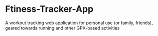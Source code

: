 # Ftiness-Tracker-App
A workout tracking web application for personal use (or family, friends), geared towards running and other GPX-based activities
